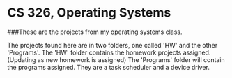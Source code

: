 # CS 326, Operating Systems

###These are the projects from my operating systems class.

The projects found here are in two folders, one called 'HW' and the other 'Programs'.
The 'HW' folder contains the homework projects assigned. (Updating as new homework is assigned)
The 'Programs' folder will contain the programs assigned.  They are a task scheduler and a device driver.
